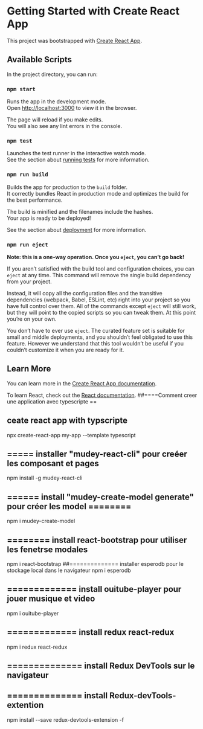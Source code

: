 # Getting Started with Create React App

This project was bootstrapped with [Create React App](https://github.com/facebook/create-react-app).

## Available Scripts

In the project directory, you can run:

### `npm start`

Runs the app in the development mode.\
Open [http://localhost:3000](http://localhost:3000) to view it in the browser.

The page will reload if you make edits.\
You will also see any lint errors in the console.

### `npm test`

Launches the test runner in the interactive watch mode.\
See the section about [running tests](https://facebook.github.io/create-react-app/docs/running-tests) for more information.

### `npm run build`

Builds the app for production to the `build` folder.\
It correctly bundles React in production mode and optimizes the build for the best performance.

The build is minified and the filenames include the hashes.\
Your app is ready to be deployed!

See the section about [deployment](https://facebook.github.io/create-react-app/docs/deployment) for more information.

### `npm run eject`

**Note: this is a one-way operation. Once you `eject`, you can’t go back!**

If you aren’t satisfied with the build tool and configuration choices, you can `eject` at any time. This command will remove the single build dependency from your project.

Instead, it will copy all the configuration files and the transitive dependencies (webpack, Babel, ESLint, etc) right into your project so you have full control over them. All of the commands except `eject` will still work, but they will point to the copied scripts so you can tweak them. At this point you’re on your own.

You don’t have to ever use `eject`. The curated feature set is suitable for small and middle deployments, and you shouldn’t feel obligated to use this feature. However we understand that this tool wouldn’t be useful if you couldn’t customize it when you are ready for it.

## Learn More

You can learn more in the [Create React App documentation](https://facebook.github.io/create-react-app/docs/getting-started).

To learn React, check out the [React documentation](https://reactjs.org/).
##====Comment creer une application avec typescripte ==
## ceate react app with typscripte
npx create-react-app my-app --template typescript

## ===== installer "mudey-react-cli" pour creéer les composant et pages
npm install -g mudey-react-cli
## ====== install "mudey-create-model generate" pour créer les model ========
npm i mudey-create-model
## ======== install react-bootstrap pour utiliser les fenetrse modales
npm i react-bootstrap
##==============  installer esperodb pour le stockage local dans le navigateur
npm i esperodb
## ============= install ouitube-player pour jouer musique et video
npm i ouitube-player
## ============= install  redux react-redux 
 npm i redux react-redux 
 ## ============== install Redux DevTools sur le navigateur
 ## ============== install Redux-devTools-extention 
 npm install --save redux-devtools-extension -f